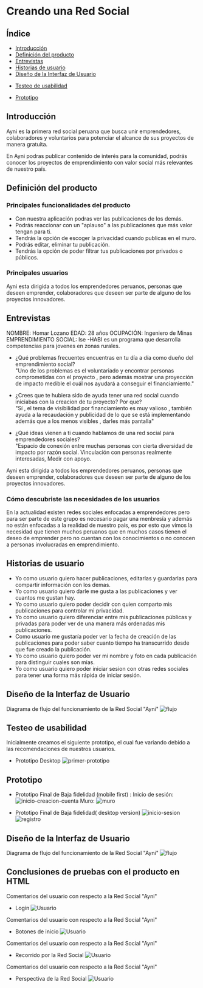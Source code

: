 # Creando una Red Social

## Índice

* [Introducción](#introducción)
* [Definición del producto](#definicion-del-producto)
* [Entrevistas](#entrevistas)
* [Historias de usuario](#historias-de-usuario)
* [Diseño de la Interfaz de Usuario](#diseño-interfaz-de-usuario)
+ [Testeo de usabilidad](#testeo-de-usabilidad)
* [Prototipo](#prototipo)


## Introducción

Ayni es la primera red social peruana que busca unir emprendedores, colaboradores y voluntarios para potenciar el alcance de sus proyectos de manera gratuita.

En Ayni podras publicar contenido de interés para la comunidad, podrás conocer los proyectos de emprendimiento con valor social más relevantes de nuestro país.

## Definición del producto


### Principales funcionalidades del producto
* Con nuestra aplicación podras ver las publicaciones de los demás.
* Podrás reaccionar con un "aplauso" a las publicaciones que más valor tengan para ti.
* Tendrás la opción de escoger la privacidad cuando publicas en el muro.
* Podrás editar, eliminar tu publicación.
* Tendrás la opción de poder filtrar tus publicaciones por privados o públicos.

### Principales usuarios

Ayni esta dirigida a todos los emprendedores peruanos,  personas que deseen emprender, colaboradores que deseen ser parte de alguno de los proyectos innovadores.

## Entrevistas

NOMBRE: Homar Lozano
EDAD: 28 años
OCUPACIÓN: Ingeniero de Minas
EMPRENDIMIENTO SOCIAL: Ise -HABI es un programa que desarrolla competencias para jovenes en zonas rurales.

- ¿Qué problemas frecuentes encuentras en tu día a día como dueño del emprendimiento social?              
"Uno de los problemas es el voluntariado y encontrar personas comprometidas con el proyecto , pero además mostrar una proyección de  impacto medible el cuál nos ayudará a conseguir el financiamiento."     
    
                                
- ¿Crees que te hubiera sido de ayuda tener una red social cuando iniciabas con la creacion de tu proyecto? Por que?      
"Sí , el tema de visibilidad por financiamiento es muy valioso , también ayuda a la recaudación y publicidad de lo que se está implementando además que a los menos visibles , darles más pantalla"                                
                                              
- ¿Qué ideas vienen a ti cuando hablamos de una red social para emprendedores sociales?                                
"Espacio de conexión entre muchas personas con cierta diversidad de impacto por razón social.
Vinculación con personas realmente interesadas,
Medir con apoyo.



Ayni esta dirigida a todos los emprendedores peruanos,  personas que deseen emprender, colaboradores que deseen ser parte de alguno de los proyectos innovadores.

### Cómo descubriste las necesidades de los usuarios
En la actualidad existen redes sociales enfocadas a emprendedores pero para ser parte de este grupo es necesario pagar una menbresía y además no están enfocadas a la realidad de nuestro país, es por esto que vimos la necesidad que tienen muchos peruanos que en muchos casos tienen el deseo de emprender pero no cuentan con los conocimientos o no conocen a personas involucradas en emprendimiento.

## Historias de usuario

* Yo como usuario quiero hacer publicaciones, editarlas y guardarlas para compartir información con los demas.
* Yo como usuario quiero darle me gusta a las publicaciones y ver cuantos me gustan hay.
* Yo como usuario quiero poder decidir con quien comparto mis publicaciones para controlar mi privacidad.
* Yo como usuario quiero diferenciar entre mis publicaciones públicas y privadas para poder ver de una manera más ordenadas mis publicaciones.
* Como usuario me gustaría poder ver la fecha de creación de las publicaciones para poder saber cuanto tiempo ha transcurrido desde que fue creado la publicación.
* Yo como usuario quiero poder ver mi nombre y foto en cada publicación para distinguir cuales son mias.
* Yo como usuario quiero poder iniciar sesion con otras redes sociales para tener una forma más rápida de iniciar sesión.


## Diseño de la Interfaz de Usuario 

Diagrama de flujo del funcionamiento de la Red Social "Ayni"
![flujo](images/flujo.jpg)

## Testeo de usabilidad
Inicialmente creamos el siguiente prototipo, el cual fue variando debido a las recomendaciones de nuestros usuarios. 

- Prototipo Desktop
![primer-prototipo](images\primer_prototipo.JPG)

## Prototipo
- Prototipo Final de Baja fidelidad (mobile first) :
 Inicio de sesión:
![inicio-creacion-cuenta](images\login_prototipo.jpg)
Muro:
![muro](images\prototipo_final.jpg)

- Prototipo Final de Baja fidelidad( desktop version)
![inicio-sesion](images\login_desktop-prototype.jpg)
![registro](images\login_desktop.jpg)

## Diseño de la Interfaz de Usuario 

Diagrama de flujo del funcionamiento de la Red Social "Ayni"
![flujo](images/flujo.jpg)

## Conclusiones de pruebas con el producto en HTML


Comentarios del usuario con respecto a la Red Social "Ayni"
* Login
![Usuario](images\opinion-usuario4.png)

Comentarios del usuario con respecto a la Red Social "Ayni"
* Botones de inicio
![Usuario](images\opinion-usuario1.png)

Comentarios del usuario con respecto a la Red Social "Ayni"
* Recorrido por la Red Social
![Usuario](images\opinion-usuario2.png)

Comentarios del usuario con respecto a la Red Social "Ayni"
* Perspectiva de la Red Social
![Usuario](images\opinion-usuario3.png)


